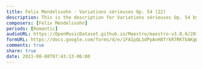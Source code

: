```yaml
---
title: Felix Mendelssohn - Variations sérieuses Op. 54 (22)
description: This is the description for Variations sérieuses Op. 54 by Felix Mendelssohn
composers: [Felix Mendelssohn]
periods: [Romantic]
audioURL: https://OpenMusicDataset.github.io/Maestro/maestro-v3.0.0/2015/MIDI-Unprocessed_R2_D1-2-3-6-7-8-11_mid--AUDIO-from_mp3_06_R2_2015_wav--2.midi
formURL: https://docs.google.com/forms/d/e/1FAIpQLSdPpAnH8TrkR7RKTbAKgWj_iqqbGv-R86yTG4Wshoz-NgjE2g/viewform
comments: true
share: true
date: 2021-08-08T07:43:13-06:00
---
```

